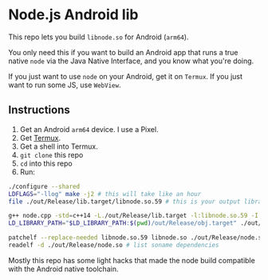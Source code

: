 # Node.js Android lib

This repo lets you build `libnode.so` for Android (`arm64`).

You only need this if you want to build an Android app that runs a true native `node` via the Java Native Interface, and you know what you're doing.

If you just want to use `node` on your Android, get it on `Termux`. If you just want to run some JS, use `WebView`.

## Instructions

1. Get an Android `arm64` device. I use a Pixel.
1. Get [Termux](https://termux.com/).
1. Get a shell into Termux.
1. `git clone` this repo
1. `cd` into this repo
1. Run:

```sh
./configure --shared
LDFLAGS="-llog" make -j2 # this will take like an hour
file ./out/Release/lib.target/libnode.so.59 # this is your output library; copy it somewhere

g++ node.cpp -std=c++14 -L./out/Release/lib.target -l:libnode.so.59 -I. -I./deps/v8/include -I./deps/uv/include -o ./out/Release/node.so # build node binary stub
LD_LIBRARY_PATH="$LD_LIBRARY_PATH:$(pwd)/out/Release/obj.target" ./out/Release/node.so # start node

patchelf --replace-needed libnode.so.59 libnode.so ./out/Release/node.so # need this if libnode soname is changed
readelf -d ./out/Release/node.so # list soname dependencies
```

Mostly this repo has some light hacks that made the node build compatible with the Android native toolchain.